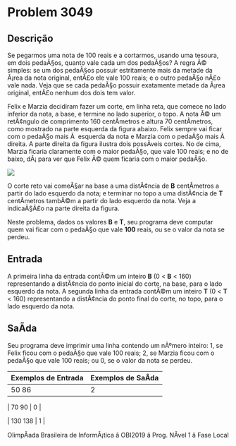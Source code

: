 # Problem 3049

Descrição
----------

Se pegarmos uma nota de 100 reais e a cortarmos, usando uma tesoura, em dois pedaÃ§os, quanto vale cada um dos pedaÃ§os? A regra Ã© simples: se um dos pedaÃ§os possuir estritamente mais da metade da Ã¡rea da nota original, entÃ£o ele vale 100 reais; e o outro pedaÃ§o nÃ£o vale nada. Veja que se cada pedaÃ§o possuir exatamente metade da Ã¡rea original, entÃ£o nenhum dos dois tem valor.

Felix e Marzia decidiram fazer um corte, em linha reta, que comece no lado inferior da nota, a base, e termine no lado superior, o topo. A nota Ã© um retÃ¢ngulo de comprimento 160 centÃ­metros e altura 70 centÃ­metros, como mostrado na parte esquerda da figura abaixo. Felix sempre vai ficar com o pedaÃ§o mais Ã  esquerda da nota e Marzia com o pedaÃ§o mais Ã  direita. A parte direita da figura ilustra dois possÃ­veis cortes. No de cima, Marzia ficaria claramente com o maior pedaÃ§o, que vale 100 reais; e no de baixo, dÃ¡ para ver que Felix Ã© quem ficaria com o maior pedaÃ§o.

![](https://resources.beecrowd.com/gallery/images/problems/UOJ_3049.png)

O corte reto vai comeÃ§ar na base a uma distÃ¢ncia de **B** centÃ­metros a partir do lado esquerdo da nota; e terminar no topo a uma distÃ¢ncia de **T** centÃ­metros tambÃ©m a partir do lado esquerdo da nota. Veja a indicaÃ§Ã£o na parte direita da figura.

Neste problema, dados os valores **B** e **T**, seu programa deve computar quem vai ficar com o pedaÃ§o que vale **100** reais, ou se o valor da nota se perdeu.

Entrada
-------

A primeira linha da entrada contÃ©m um inteiro **B** (0 < **B** < 160) representando a distÃ¢ncia do ponto inicial do corte, na base, para o lado esquerdo da nota. A segunda linha da entrada contÃ©m um inteiro **T** (0 < **T** < 160) representando a distÃ¢ncia do ponto final do corte, no topo, para o lado esquerdo da nota.

SaÃ­da
------

Seu programa deve imprimir uma linha contendo um nÃºmero inteiro: 1, se Felix ficou com o pedaÃ§o que vale 100 reais; 2, se Marzia ficou com o pedaÃ§o que vale 100 reais; ou 0, se o valor da nota se perdeu.


| Exemplos de Entrada | Exemplos de SaÃ­da |
| --- | --- |
| 50  86 | 2 |

| 70  90 | 0 |

| 130  138 | 1 |

OlimpÃ­ada Brasileira de InformÃ¡tica â OBI2019 â Prog. NÃ­vel 1 â Fase Local


